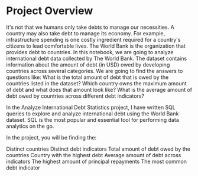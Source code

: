 # Project Overview

It's not that we humans only take debts to manage our necessities. A country may also take debt to manage its economy. For example, infrastructure spending is one costly ingredient required for a country's citizens to lead comfortable lives. The World Bank is the organization that provides debt to countries.
In this notebook, we are going to analyze international debt data collected by The World Bank. The dataset contains information about the amount of debt (in USD) owed by developing countries across several categories. We are going to find the answers to questions like:
What is the total amount of debt that is owed by the countries listed in the dataset?
Which country owns the maximum amount of debt and what does that amount look like?
What is the average amount of debt owed by countries across different debt indicators?

In the Analyze International Debt Statistics project, I have written SQL queries to explore and analyze international debt using the World Bank dataset. SQL is the most popular and essential tool for performing data analytics on the go. 

In the project, you will be finding the:

Distinct countries
Distinct debt indicators
Total amount of debt owed by the countries
Country with the highest debt
Average amount of debt across indicators
The highest amount of principal repayments
The most common debt indicator
